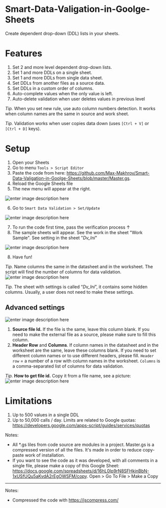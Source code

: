 # Smart-Data-Valigation-in-Goolge-Sheets
Create dependent drop-down (DDL) lists in your sheets.

# Features
1. Set 2 and more level dependent drop-down lists.
2. Set 1 and more DDLs on a single sheet.
3. Set 1 and more DDLs from single data sheet.
4. Set DDLs from another files as a source data.
5. Set DDLs in a custom order of columns.
6. Auto-complete values when the only value is left.
7. Auto-delete validation when user deletes values in previous level

*Tip.* When you set new rule, use auto column numbers detection. It works when column names are the same in source and work sheet.

*Tip.* Validation works when user copies data down (uses `[Ctrl + V]` or `[Ctrl + D]` keys).

# Setup
1. Open your Sheets
2. Go to menu `Tools > Script Editor`
3. Paste the code from here: https://github.com/Max-Makhrov/Smart-Data-Valigation-in-Goolge-Sheets/blob/master/Master.gs.
4. Reload the Google Sheets file
5. The new menu will appear at the right. 

![enter image description here](https://sheetswithmaxmakhrov.files.wordpress.com/2018/01/ddl9.png)

6. Go to `Smart Data Validation > Set/Update`

![enter image description here](https://sheetswithmaxmakhrov.files.wordpress.com/2018/01/ddl101.png)

7. To run the code first time, pass the verification process ↑
8. The sample sheets will appear. See the work in the sheet "Work Sample". See setting in the sheet "_Dv_Ini_"

![enter image description here](https://sheetswithmaxmakhrov.files.wordpress.com/2018/01/ddl7.png)

8. Have fun!

*Tip.* Name columns the same in the datasheet and in the worksheet. The script will find the number of columns for data validation.
![enter image description here](https://sheetswithmaxmakhrov.files.wordpress.com/2018/01/ddl8.png)

*Tip.* The sheet with settings is called “_Dv_Ini_”, it contains some hidden columns. Usually, a user does not need to make these settings.

## Advanced settings
![enter image description here](https://sheetswithmaxmakhrov.files.wordpress.com/2018/01/ddl111.png?w=676)

1.  **Source file Id.**  If the file is the same, leave this column blank. If you need to make the external file as a source, please make sure to fill this column.
2.  **Header Row**  and  **Columns**. If column names in the datasheet and in the worksheet are the same, leave these columns blank. If you need to set different column names or to use different headers, please fill. `Header row`  = a number of a row with column names in the worksheet.  `Columns` is a comma-separated list of columns for data validation.

*Tip.* **How to get file id.** Copy it from a file name, see a picture:
![enter image description here](https://sheetswithmaxmakhrov.files.wordpress.com/2018/01/ddl12.png?w=676)




# Limitations
1. Up to 500 values in a single DDL
2. Up to 50,000 calls / day.
Limits are related to Google quotas: https://developers.google.com/apps-script/guides/services/quotas

Notes:
* All \*.gs liles from code source are modules in a project. Master.gs is a compressed version of all the files. It's made in order to reduce copy-paste work of installation.
* If you want to see the code as it was developed, with all comments in a single file, please make a copy of this Google Sheet: https://docs.google.com/spreadsheets/d/16hL0Ip9rN8SFHkinBbN-1xUSfUQu5aKvdA2rEgOWSFM/copy. Open > Go To File > Make a Copy



--------------

Notes:
* Compressed the code with https://jscompress.com/
<!--stackedit_data:
eyJoaXN0b3J5IjpbLTE1OTAyNDgyODVdfQ==
-->